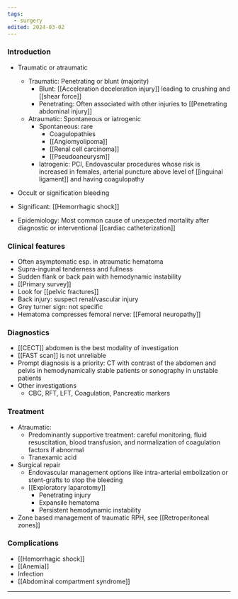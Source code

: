 ```yaml
---
tags:
  - surgery
edited: 2024-03-02
---
```

### Introduction
- Traumatic or atraumatic
	- Traumatic: Penetrating or blunt (majority)
		- Blunt: [[Acceleration deceleration injury]] leading to crushing and [[shear force]] 
		- Penetrating: Often associated with other injuries to [[Penetrating abdominal injury]] 
	- Atraumatic: Spontaneous or iatrogenic 
		- Spontaneous: rare
			- Coagulopathies
			- [[Angiomyolipoma]] 
			- [[Renal cell carcinoma]]
			- [[Pseudoaneurysm]] 
		- Iatrogenic: PCI, Endovascular procedures whose risk is increased in females, arterial puncture above level of [[inguinal ligament]] and having coagulopathy 
- Occult or signification bleeding
- Significant: [[Hemorrhagic shock]] 

- Epidemiology: Most common cause of unexpected mortality after diagnostic or interventional [[cardiac catheterization]] 

### Clinical features
- Often asymptomatic esp. in atraumatic hematoma 
- Supra-inguinal tenderness and fullness
- Sudden flank or back pain with hemodynamic instability
- [[Primary survey]]
- Look for [[pelvic fractures]] 
- Back injury: suspect renal/vascular injury 
- Grey turner sign: not specific
- Hematoma compresses femoral nerve: [[Femoral neuropathy]] 

### Diagnostics
- [[CECT]] abdomen is the best modality of investigation
- [[FAST scan]] is not unreliable
- Prompt diagnosis is a priority: CT with contrast of the abdomen and pelvis in hemodynamically stable patients or sonography in unstable patients
- Other investigations 
	- CBC, RFT, LFT, Coagulation, Pancreatic markers

### Treatment
- Atraumatic: 
	- Predominantly supportive treatment: careful monitoring, fluid resuscitation, blood transfusion, and normalization of coagulation factors if abnormal
	- Tranexamic acid
- Surgical repair 
    - Endovascular management options like intra-arterial embolization or stent-grafts to stop the bleeding
    - [[Exploratory laparotomy]] 
	    - Penetrating injury
	    - Expansile hematoma
	    - Persistent hemodynamic instability
- Zone based management of traumatic RPH, see [[Retroperitoneal zones]] 

### Complications
- [[Hemorrhagic shock]]
- [[Anemia]]
- Infection
- [[Abdominal compartment syndrome]] 

---
